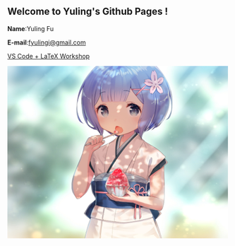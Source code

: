 ## Welcome to Yuling's Github Pages !

**Name**:Yuling Fu

**E-mail**:fyulingi@gmail.com


[VS Code + LaTeX Workshop](/VS_Code+LaTeX_Workshop.html)

<img src="/img_0045.jpg"  width="500" height="390">

